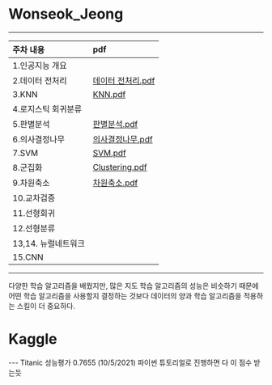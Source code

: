 # Wonseok_Jeong

---
|주차 내용 | pdf  |
|:--------|:--------|
|1.인공지능 개요||
|2.데이터 전처리|[데이터 전처리.pdf](https://github.com/Sejong-Kaggle-Study-3rd/Wonseok_Jeong/files/6168865/default.pdf)|
|3.KNN|[KNN.pdf](https://github.com/Sejong-Kaggle-Study-3rd/Wonseok_Jeong/files/6195991/KNN.pdf)|
|4.로지스틱 회귀분류|
|5.판별분석|[판별분석.pdf](https://github.com/Sejong-Kaggle-Study-3rd/Wonseok_Jeong/files/6409591/default.pdf)|
|6.의사결정나무|[의사결정나무.pdf](https://github.com/Sejong-Kaggle-Study-3rd/Wonseok_Jeong/files/6420745/default.pdf)
|7.SVM|[SVM.pdf](https://github.com/Sejong-Kaggle-Study-3rd/Wonseok_Jeong/files/6445432/SVM.pdf)
|8.군집화|[Clustering.pdf](https://github.com/Sejong-Kaggle-Study-3rd/Wonseok_Jeong/files/6432959/Clustering.pdf)
|9.차원축소|[차원축소.pdf](https://github.com/Sejong-Kaggle-Study-3rd/Wonseok_Jeong/files/6466408/default.pdf)
|10.교차검증|
|11.선형회귀|
|12.선형분류|
|13,14. 뉴럴네트워크|
|15.CNN|

---
다양한 학습 알고리즘을 배웠지만, 많은 지도 학습 알고리즘의 성능은 비슷하기 때문에 어떤 학습 알고리즘을 사용할지 결정하는 것보다 데이터의 양과 학습 알고리즘을 적용하는 스킬이 더 중요하다.

<h1>
  Kaggle
 </h1>
  ---
  Titanic
  성능평가 0.7655 (10/5/2021) 파이썬 튜토리얼로 진행하면 다 이 점수 받는듯
